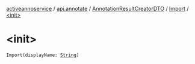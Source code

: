 [activeannoservice](../../../index.md) / [api.annotate](../../index.md) / [AnnotationResultCreatorDTO](../index.md) / [Import](index.md) / [&lt;init&gt;](./-init-.md)

# &lt;init&gt;

`Import(displayName: `[`String`](https://kotlinlang.org/api/latest/jvm/stdlib/kotlin/-string/index.html)`)`